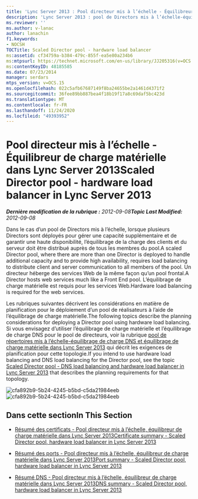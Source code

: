 ```yaml
---
title: 'Lync Server 2013 : Pool directeur mis à l’échelle - Équilibreur de charge matérielle'
description: 'Lync Server 2013 : pool de Directors mis à l’échelle-équilibrage de charge matérielle.'
ms.reviewer: ''
ms.author: v-lanac
author: lanachin
f1.keywords:
- NOCSH
TOCTitle: Scaled Director pool - hardware load balancer
ms:assetid: cf34759a-b384-479c-855f-ea5e80a234b6
ms:mtpsurl: https://technet.microsoft.com/en-us/library/JJ205316(v=OCS.15)
ms:contentKeyID: 48185585
ms.date: 07/23/2014
manager: serdars
mtps_version: v=OCS.15
ms.openlocfilehash: 022c5afb67687149f8ba24655be2a1461d4371f2
ms.sourcegitcommit: 36fee89bb887bea4f18b19f17a8c69daf5bc423d
ms.translationtype: MT
ms.contentlocale: fr-FR
ms.lasthandoff: 11/24/2020
ms.locfileid: "49393952"
---
```

# <a name="scaled-director-pool---hardware-load-balancer-in-lync-server-2013"></a><span data-ttu-id="2bf13-103">Pool directeur mis à l’échelle - Équilibreur de charge matérielle dans Lync Server 2013</span><span class="sxs-lookup"><span data-stu-id="2bf13-103">Scaled Director pool - hardware load balancer in Lync Server 2013</span></span>

<div data-xmlns="http://www.w3.org/1999/xhtml">

<div class="topic" data-xmlns="http://www.w3.org/1999/xhtml" data-msxsl="urn:schemas-microsoft-com:xslt" data-cs="https://msdn.microsoft.com/">

<div data-asp="https://msdn2.microsoft.com/asp">



</div>

<div id="mainSection">

<div id="mainBody"><span data-ttu-id="2bf13-104">

<span> </span></span><span class="sxs-lookup"><span data-stu-id="2bf13-104">

<span> </span></span></span>

<span data-ttu-id="2bf13-105">_**Dernière modification de la rubrique :** 2012-09-08_</span><span class="sxs-lookup"><span data-stu-id="2bf13-105">_**Topic Last Modified:** 2012-09-08_</span></span>

<span data-ttu-id="2bf13-106">Dans le cas d’un pool de Directors mis à l’échelle, lorsque plusieurs Directors sont déployés pour gérer une capacité supplémentaire et de garantir une haute disponibilité, l’équilibrage de la charge des clients et du serveur doit être distribué auprès de tous les membres du pool.</span><span class="sxs-lookup"><span data-stu-id="2bf13-106">A scaled Director pool, where there are more than one Director is deployed to handle additional capacity and to provide high availability, requires load balancing to distribute client and server communication to all members of the pool.</span></span> <span data-ttu-id="2bf13-107">Un directeur héberge des services Web de la même façon qu’un pool frontal.</span><span class="sxs-lookup"><span data-stu-id="2bf13-107">A Director hosts web services much like a Front End pool.</span></span> <span data-ttu-id="2bf13-108">L’équilibrage de charge matérielle est requis pour les services Web.</span><span class="sxs-lookup"><span data-stu-id="2bf13-108">Hardware load balancing is required for the web services.</span></span>

<span data-ttu-id="2bf13-109">Les rubriques suivantes décrivent les considérations en matière de planification pour le déploiement d’un pool de réalisateurs à l’aide de l’équilibrage de charge matérielle.</span><span class="sxs-lookup"><span data-stu-id="2bf13-109">The following topics describe the planning considerations for deploying a Director pool using hardware load balancing.</span></span> <span data-ttu-id="2bf13-110">Si vous envisagez d’utiliser l’équilibrage de charge matérielle et l’équilibrage de charge DNS pour le pool de directeurs, voir la rubrique [pool de répertoires mis à l’échelle-équilibrage de charge DNS et équilibrage de charge matérielle dans Lync Server 2013](lync-server-2013-scaled-director-pool-dns-load-balancing-and-hardware-load-balancer.md) qui décrit les exigences de planification pour cette topologie.</span><span class="sxs-lookup"><span data-stu-id="2bf13-110">If you intend to use hardware load balancing and DNS load balancing for the Director pool, see the topic [Scaled Director pool - DNS load balancing and hardware load balancer in Lync Server 2013](lync-server-2013-scaled-director-pool-dns-load-balancing-and-hardware-load-balancer.md) that describes the planning requirements for that topology.</span></span>

<span data-ttu-id="2bf13-111">![cfa892b9-5b24-4245-b5bd-c5da21984eeb](images/JJ205316.cfa892b9-5b24-4245-b5bd-c5da21984eeb(OCS.15).jpg "cfa892b9-5b24-4245-b5bd-c5da21984eeb")</span><span class="sxs-lookup"><span data-stu-id="2bf13-111">![cfa892b9-5b24-4245-b5bd-c5da21984eeb](images/JJ205316.cfa892b9-5b24-4245-b5bd-c5da21984eeb(OCS.15).jpg "cfa892b9-5b24-4245-b5bd-c5da21984eeb")</span></span>

<div>

## <a name="in-this-section"></a><span data-ttu-id="2bf13-112">Dans cette section</span><span class="sxs-lookup"><span data-stu-id="2bf13-112">In This Section</span></span>

  - [<span data-ttu-id="2bf13-113">Résumé des certificats - Pool directeur mis à l’échelle, équilibreur de charge matérielle dans Lync Server 2013</span><span class="sxs-lookup"><span data-stu-id="2bf13-113">Certificate summary - Scaled Director pool, hardware load balancer in Lync Server 2013</span></span>](lync-server-2013-certificate-summary-scaled-director-pool-hardware-load-balancer.md)

  - [<span data-ttu-id="2bf13-114">Résumé des ports - Pool directeur mis à l’échelle, équilibreur de charge matérielle dans Lync Server 2013</span><span class="sxs-lookup"><span data-stu-id="2bf13-114">Port summary - Scaled Director pool, hardware load balancer in Lync Server 2013</span></span>](lync-server-2013-port-summary-scaled-director-pool-hardware-load-balancer.md)

  - [<span data-ttu-id="2bf13-115">Résumé DNS - Pool directeur mis à l’échelle, équilibreur de charge matérielle dans Lync Server 2013</span><span class="sxs-lookup"><span data-stu-id="2bf13-115">DNS summary - Scaled Director pool, hardware load balancer in Lync Server 2013</span></span>](lync-server-2013-dns-summary-scaled-director-pool-hardware-load-balancer.md)

<span data-ttu-id="2bf13-116"></div>

</div>

<span> </span>

</div>

</div>

</span><span class="sxs-lookup"><span data-stu-id="2bf13-116"></div>

</div>

<span> </span>

</div>

</div>

</span></span></div>

